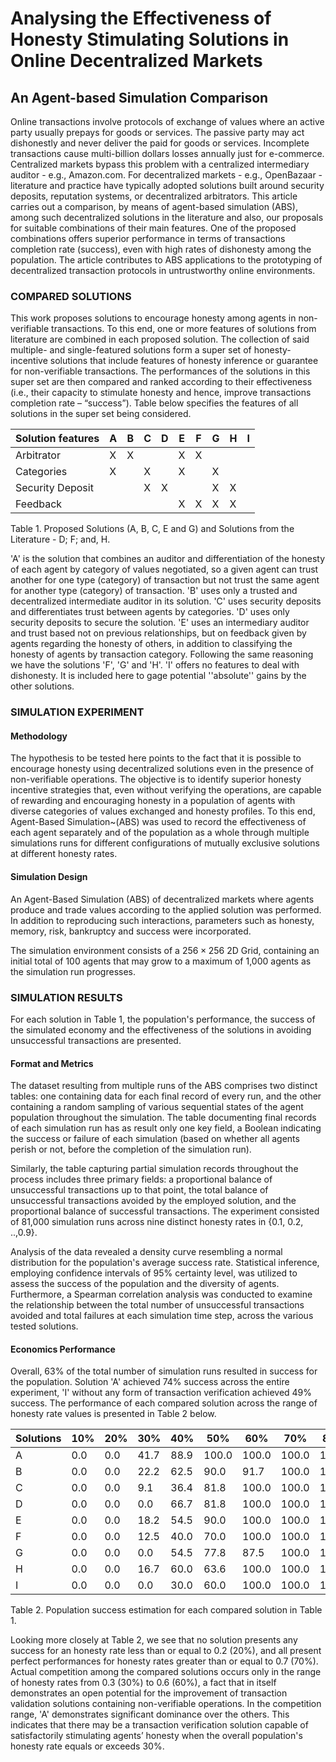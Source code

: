 # Analysing the Effectiveness of Honesty Stimulating Solutions in Online Decentralized Markets
## An Agent-based Simulation Comparison


Online transactions involve protocols of exchange of values where an active party usually prepays for goods or services. The passive party may act dishonestly and never deliver the paid for goods or services. Incomplete transactions cause multi-billion dollars losses annually just for e-commerce. Centralized markets bypass this problem with a centralized intermediary auditor - e.g., Amazon.com. For decentralized markets - e.g., OpenBazaar - literature and practice have typically adopted solutions built around security deposits, reputation systems, or decentralized arbitrators. This article carries out a comparison, by means of agent-based simulation (ABS), among such decentralized solutions in the literature and also, our proposals for suitable combinations of their main features. One of the proposed combinations offers superior performance in terms of transactions completion rate (success), even with high rates of dishonesty among the population. The article contributes to ABS applications to the prototyping of decentralized transaction protocols in untrustworthy online environments.

### COMPARED SOLUTIONS


This work proposes solutions to encourage honesty among agents in non-verifiable transactions. To this end, one or more features of solutions from literature are combined in each proposed solution. The collection of said multiple- and single-featured solutions form a super set of honesty-incentive solutions that include features of honesty inference or guarantee for non-verifiable transactions. The performances of the solutions in this super set are then compared and ranked according to their effectiveness (i.e., their capacity to stimulate honesty and hence, improve transactions completion rate – “success”). Table below specifies the features of all solutions in the super set being considered.

| Solution features | A | B | C | D | E | F | G | H | I |
|-------------------|---|---|---|---|---|---|---|---|---|
| Arbitrator        | X | X |   |   | X | X |   |   |   |
| Categories        | X |   | X |   | X |   | X |   |   |
| Security Deposit  |   |   | X | X |   |   | X | X |   |
| Feedback          |   |   |   |   | X | X | X | X |   |

Table 1. Proposed Solutions (A, B, C, E and G) and Solutions from the Literature - D; F; and, H.

'A' is the solution that combines an auditor and differentiation of the honesty of each agent by category of values negotiated, so a given agent can trust another for one type (category) of transaction but not trust the same agent for another type (category) of transaction. 'B' uses only a trusted and decentralized intermediate auditor in its solution. 'C' uses security deposits and differentiates trust between agents by categories. 'D' uses only security deposits to secure the solution. 'E' uses an intermediary auditor and trust based not on previous relationships, but on feedback given by agents regarding the honesty of others, in addition to classifying the honesty of agents by transaction category. Following the same reasoning we have the solutions 'F', 'G' and 'H'. 'I' offers no features to deal with dishonesty. It is included here to gage potential ''absolute'' gains by the other solutions.


### SIMULATION EXPERIMENT

#### Methodology

The hypothesis to be tested here points to the fact that it is possible to encourage honesty using decentralized solutions even in the presence of non-verifiable operations. The objective is to identify superior honesty incentive strategies that, even without verifying the operations, are capable of rewarding and encouraging honesty in a population of agents with diverse categories of values exchanged and honesty profiles. To this end, Agent-Based Simulation~(ABS) was used to record the effectiveness of each agent separately and of the population as a whole through multiple simulations runs for different configurations of mutually exclusive solutions at different honesty rates.

#### Simulation Design

An Agent-Based Simulation (ABS) of decentralized markets where agents produce and trade values according to the applied solution was performed. In addition to reproducing such interactions, parameters such as honesty, memory, risk, bankruptcy and success were incorporated. 

The simulation environment consists of a $256\times 256$ 2D Grid, containing an initial total of 100 agents that may grow to a maximum of 1,000 agents as the simulation run progresses. 

### SIMULATION RESULTS

For each solution in Table 1, the population's performance, the success of the simulated economy and the effectiveness of the solutions in avoiding unsuccessful transactions are presented.

#### Format and Metrics

The dataset resulting from multiple runs of the ABS comprises two distinct tables: one containing data for each final record of every run, and the other containing a random sampling of various sequential states of the agent population throughout the simulation. The table documenting final records of each simulation run has as result only one key field, a Boolean indicating the success or failure of each simulation (based on whether all agents perish or not, before the completion of the simulation run).

Similarly, the table capturing partial simulation records throughout the process includes three primary fields: a proportional balance of unsuccessful transactions up to that point, the total balance of unsuccessful transactions avoided by the employed solution, and the proportional balance of successful transactions. The experiment consisted of 81,000 simulation runs across nine distinct honesty rates in {0.1, 0.2, ..,0.9}.

Analysis of the data revealed a density curve resembling a normal distribution for the population's average success rate. Statistical inference, employing confidence intervals of 95% certainty level, was utilized to assess the success of the population and the diversity of agents. Furthermore, a Spearman correlation analysis was conducted to examine the relationship between the total number of unsuccessful transactions avoided and total failures at each simulation time step, across the various tested solutions.


#### Economics Performance

Overall, 63% of the total number of simulation runs resulted in success for the population. Solution 'A' achieved 74% success across the entire experiment, 'I' without any form of transaction verification achieved 49% success. The performance of each compared solution across the range of honesty rate values is presented in Table 2 below.


|  Solutions  | 10% | 20% |  30% |  40% |   50% |   60% |   70% |   80% |   90% |
|-------------|-----|-----|------|------|-------|-------|-------|-------|-------|
| A           | 0.0 | 0.0 | 41.7 | 88.9 | 100.0 | 100.0 | 100.0 | 100.0 | 100.0 |
| B           | 0.0 | 0.0 | 22.2 | 62.5 |  90.0 |  91.7 | 100.0 | 100.0 | 100.0 |
| C           | 0.0 | 0.0 |  9.1 | 36.4 |  81.8 | 100.0 | 100.0 | 100.0 | 100.0 |
| D           | 0.0 | 0.0 |  0.0 | 66.7 |  81.8 | 100.0 | 100.0 | 100.0 | 100.0 |
| E           | 0.0 | 0.0 | 18.2 | 54.5 |  90.0 | 100.0 | 100.0 | 100.0 | 100.0 |
| F           | 0.0 | 0.0 | 12.5 | 40.0 |  70.0 | 100.0 | 100.0 | 100.0 | 100.0 |
| G           | 0.0 | 0.0 |  0.0 | 54.5 |  77.8 |  87.5 | 100.0 | 100.0 | 100.0 |
| H           | 0.0 | 0.0 | 16.7 | 60.0 |  63.6 | 100.0 | 100.0 | 100.0 | 100.0 |
| I           | 0.0 | 0.0 |  0.0 | 30.0 |  60.0 | 100.0 | 100.0 | 100.0 | 100.0 |

Table 2. Population success estimation for each compared solution in Table 1.

Looking more closely at Table 2, we see that no solution presents any success for an honesty rate less than or equal to 0.2 (20%), and all present perfect performances for honesty rates greater than or equal to 0.7 (70%). Actual competition among the compared solutions occurs only in the range of honesty rates from 0.3 (30%) to 0.6 (60%), a fact that in itself demonstrates an open potential for the improvement of transaction validation solutions containing non-verifiable operations. In the competition range, 'A' demonstrates significant dominance over the others. This indicates that there may be a transaction verification solution capable of satisfactorily stimulating agents’ honesty when the overall population's honesty rate equals or exceeds 30%.
